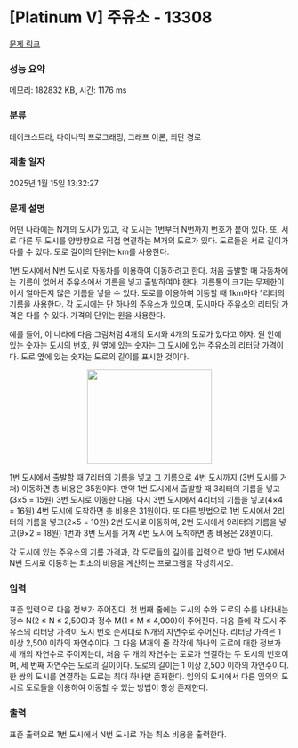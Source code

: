 # [Platinum V] 주유소 - 13308 

[문제 링크](https://www.acmicpc.net/problem/13308) 

### 성능 요약

메모리: 182832 KB, 시간: 1176 ms

### 분류

데이크스트라, 다이나믹 프로그래밍, 그래프 이론, 최단 경로

### 제출 일자

2025년 1월 15일 13:32:27

### 문제 설명

<p>어떤 나라에는 N개의 도시가 있고, 각 도시는 1번부터 N번까지 번호가 붙어 있다. 또, 서로 다른 두 도시를 양방향으로 직접 연결하는 M개의 도로가 있다. 도로들은 서로 길이가 다를 수 있다. 도로 길이의 단위는 km를 사용한다.</p>

<p>1번 도시에서 N번 도시로 자동차를 이용하여 이동하려고 한다. 처음 출발할 때 자동차에는 기름이 없어서 주유소에서 기름을 넣고 출발하여야 한다. 기름통의 크기는 무제한이어서 얼마든지 많은 기름을 넣을 수 있다. 도로를 이용하여 이동할 때 1km마다 1리터의 기름을 사용한다. 각 도시에는 단 하나의 주유소가 있으며, 도시마다 주유소의 리터당 가격은 다를 수 있다. 가격의 단위는 원을 사용한다.</p>

<p>예를 들어, 이 나라에 다음 그림처럼 4개의 도시와 4개의 도로가 있다고 하자. 원 안에 있는 숫자는 도시의 번호, 원 옆에 있는 숫자는 그 도시에 있는 주유소의 리터당 가격이다. 도로 옆에 있는 숫자는 도로의 길이를 표시한 것이다. </p>

<p style="text-align: center;"><img alt="" src="https://onlinejudgeimages.s3-ap-northeast-1.amazonaws.com/problem/13308/1.png" style="height:169px; width:224px"></p>

<p>1번 도시에서 출발할 때 7리터의 기름을 넣고 그 기름으로 4번 도시까지 (3번 도시를 거쳐) 이동하면 총 비용은 35원이다. 만약 1번 도시에서 출발할 때 3리터의 기름을 넣고(3×5 = 15원) 3번 도시로 이동한 다음, 다시 3번 도시에서 4리터의 기름을 넣고(4×4 = 16원) 4번 도시에 도착하면 총 비용은 31원이다. 또 다른 방법으로 1번 도시에서 2리터의 기름을 넣고(2×5 = 10원) 2번 도시로 이동하여, 2번 도시에서 9리터의 기름을 넣고(9×2 = 18원) 1번과 3번 도시를 거쳐 4번 도시에 도착하면 총 비용은 28원이다.</p>

<p>각 도시에 있는 주유소의 기름 가격과, 각 도로들의 길이를 입력으로 받아 1번 도시에서 N번 도시로 이동하는 최소의 비용을 계산하는 프로그램을 작성하시오.</p>

### 입력 

 <p>표준 입력으로 다음 정보가 주어진다. 첫 번째 줄에는 도시의 수와 도로의 수를 나타내는 정수 N(2 ≤ N ≤ 2,500)과 정수 M(1 ≤ M ≤ 4,000)이 주어진다. 다음 줄에 각 도시 주유소의 리터당 가격이 도시 번호 순서대로 N개의 자연수로 주어진다. 리터당 가격은 1 이상 2,500 이하의 자연수이다. 그 다음 M개의 줄 각각에 하나의 도로에 대한 정보가 세 개의 자연수로 주어지는데, 처음 두 개의 자연수는 도로가 연결하는 두 도시의 번호이며, 세 번째 자연수는 도로의 길이이다. 도로의 길이는 1 이상 2,500 이하의 자연수이다. 한 쌍의 도시를 연결하는 도로는 최대 하나만 존재한다. 임의의 도시에서 다른 임의의 도시로 도로들을 이용하여 이동할 수 있는 방법이 항상 존재한다. </p>

### 출력 

 <p>표준 출력으로 1번 도시에서 N번 도시로 가는 최소 비용을 출력한다.</p>

